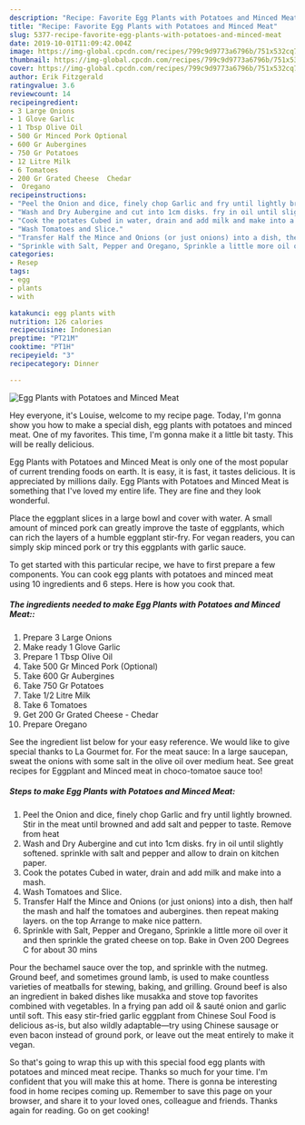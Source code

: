 ```yaml
---
description: "Recipe: Favorite Egg Plants with Potatoes and Minced Meat"
title: "Recipe: Favorite Egg Plants with Potatoes and Minced Meat"
slug: 5377-recipe-favorite-egg-plants-with-potatoes-and-minced-meat
date: 2019-10-01T11:09:42.004Z
image: https://img-global.cpcdn.com/recipes/799c9d9773a6796b/751x532cq70/egg-plants-with-potatoes-and-minced-meat-recipe-main-photo.jpg
thumbnail: https://img-global.cpcdn.com/recipes/799c9d9773a6796b/751x532cq70/egg-plants-with-potatoes-and-minced-meat-recipe-main-photo.jpg
cover: https://img-global.cpcdn.com/recipes/799c9d9773a6796b/751x532cq70/egg-plants-with-potatoes-and-minced-meat-recipe-main-photo.jpg
author: Erik Fitzgerald
ratingvalue: 3.6
reviewcount: 14
recipeingredient:
- 3 Large Onions
- 1 Glove Garlic
- 1 Tbsp Olive Oil
- 500 Gr Minced Pork Optional
- 600 Gr Aubergines
- 750 Gr Potatoes
- 12 Litre Milk
- 6 Tomatoes
- 200 Gr Grated Cheese  Chedar
-  Oregano
recipeinstructions:
- "Peel the Onion and dice, finely chop Garlic and fry until lightly browned. Stir in the meat until browned and add salt and pepper to taste. Remove from heat"
- "Wash and Dry Aubergine and cut into 1cm disks. fry in oil until slightly softened. sprinkle with salt and pepper and allow to drain on kitchen paper."
- "Cook the potates Cubed in water, drain and add milk and make into a mash."
- "Wash Tomatoes and Slice."
- "Transfer Half the Mince and Onions (or just onions) into a dish, then half the mash and half the tomatoes and aubergines. then repeat making layers. on the top Arrange to make nice pattern."
- "Sprinkle with Salt, Pepper and Oregano, Sprinkle a little more oil over it and then sprinkle the grated cheese on top. Bake in Oven 200 Degrees C for about 30 mins"
categories:
- Resep
tags:
- egg
- plants
- with

katakunci: egg plants with
nutrition: 126 calories
recipecuisine: Indonesian
preptime: "PT21M"
cooktime: "PT1H"
recipeyield: "3"
recipecategory: Dinner

---
```



![Egg Plants with Potatoes and Minced Meat](https://img-global.cpcdn.com/recipes/799c9d9773a6796b/751x532cq70/egg-plants-with-potatoes-and-minced-meat-recipe-main-photo.jpg)

Hey everyone, it's Louise, welcome to my recipe page. Today, I'm gonna show you how to make a special dish, egg plants with potatoes and minced meat. One of my favorites. This time, I'm gonna make it a little bit tasty. This will be really delicious.

Egg Plants with Potatoes and Minced Meat is only one of the most popular of current trending foods on earth. It is easy, it is fast, it tastes delicious. It is appreciated by millions daily. Egg Plants with Potatoes and Minced Meat is something that I've loved my entire life. They are fine and they look wonderful.

Place the eggplant slices in a large bowl and cover with water. A small amount of minced pork can greatly improve the taste of eggplants, which can rich the layers of a humble eggplant stir-fry. For vegan readers, you can simply skip minced pork or try this eggplants with garlic sauce.


To get started with this particular recipe, we have to first prepare a few components. You can cook egg plants with potatoes and minced meat using 10 ingredients and 6 steps. Here is how you cook that.

##### The ingredients needed to make Egg Plants with Potatoes and Minced Meat::

1. Prepare 3 Large Onions
1. Make ready 1 Glove Garlic
1. Prepare 1 Tbsp Olive Oil
1. Take 500 Gr Minced Pork (Optional)
1. Take 600 Gr Aubergines
1. Take 750 Gr Potatoes
1. Take 1/2 Litre Milk
1. Take 6 Tomatoes
1. Get 200 Gr Grated Cheese - Chedar
1. Prepare  Oregano


See the ingredient list below for your easy reference. We would like to give special thanks to La Gourmet for. For the meat sauce: In a large saucepan, sweat the onions with some salt in the olive oil over medium heat. See great recipes for Eggplant and Minced meat in choco-tomatoe sauce too! 

##### Steps to make Egg Plants with Potatoes and Minced Meat:

1. Peel the Onion and dice, finely chop Garlic and fry until lightly browned. Stir in the meat until browned and add salt and pepper to taste. Remove from heat
1. Wash and Dry Aubergine and cut into 1cm disks. fry in oil until slightly softened. sprinkle with salt and pepper and allow to drain on kitchen paper.
1. Cook the potates Cubed in water, drain and add milk and make into a mash.
1. Wash Tomatoes and Slice.
1. Transfer Half the Mince and Onions (or just onions) into a dish, then half the mash and half the tomatoes and aubergines. then repeat making layers. on the top Arrange to make nice pattern.
1. Sprinkle with Salt, Pepper and Oregano, Sprinkle a little more oil over it and then sprinkle the grated cheese on top. Bake in Oven 200 Degrees C for about 30 mins


Pour the bechamel sauce over the top, and sprinkle with the nutmeg. Ground beef, and sometimes ground lamb, is used to make countless varieties of meatballs for stewing, baking, and grilling. Ground beef is also an ingredient in baked dishes like musakka and stove top favorites combined with vegetables. In a frying pan add oil &amp; sauté onion and garlic until soft. This easy stir-fried garlic eggplant from Chinese Soul Food is delicious as-is, but also wildly adaptable—try using Chinese sausage or even bacon instead of ground pork, or leave out the meat entirely to make it vegan. 

So that's going to wrap this up with this special food egg plants with potatoes and minced meat recipe. Thanks so much for your time. I'm confident that you will make this at home. There is gonna be interesting food in home recipes coming up. Remember to save this page on your browser, and share it to your loved ones, colleague and friends. Thanks again for reading. Go on get cooking!

